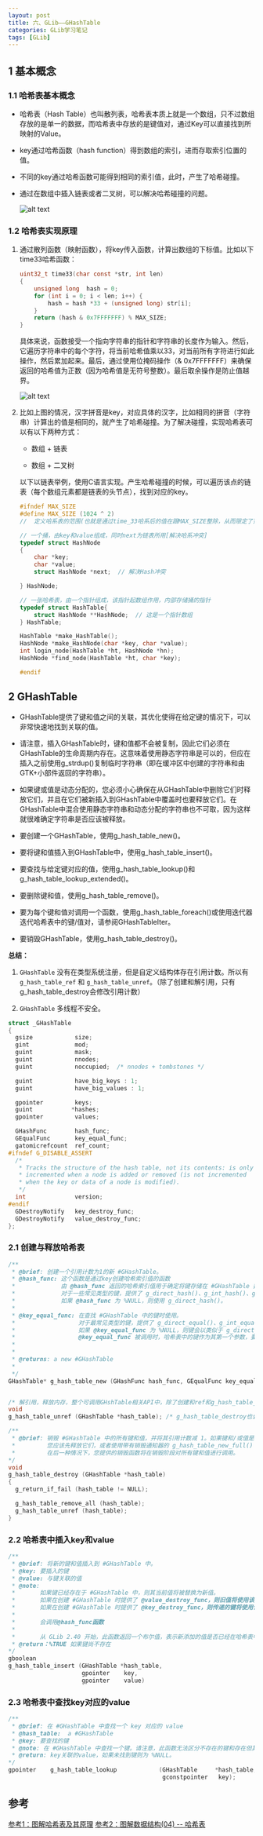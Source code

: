 ```yaml
---
layout: post
title: 六、GLib——GHashTable
categories: GLib学习笔记
tags: [GLib]
---
```



## 1 基本概念

### 1.1 哈希表基本概念

- 哈希表（Hash Table）也叫散列表，哈希表本质上就是一个数组，只不过数组存放的是单一的数据，而哈希表中存放的是键值对，通过Key可以直接找到所映射的Value。

- key通过哈希函数（hash function）得到数组的索引，进而存取索引位置的值。

- 不同的key通过哈希函数可能得到相同的索引值，此时，产生了哈希碰撞。

- 通过在数组中插入链表或者二叉树，可以解决哈希碰撞的问题。

  ![alt text](/assets/GLibStudy/06_GHashTable/image/image-1.png)

### 1.2 哈希表实现原理

1. 通过散列函数（映射函数），将key传入函数，计算出数组的下标值。比如以下time33哈希函数：

    ```c
    uint32_t time33(char const *str, int len) 
    { 
        unsigned long  hash = 0; 
        for (int i = 0; i < len; i++) { 
            hash = hash *33 + (unsigned long) str[i]; 
        } 
        return (hash & 0x7FFFFFFF) % MAX_SIZE; 
    }
    ```

    具体来说，函数接受一个指向字符串的指针和字符串的长度作为输入。然后，它遍历字符串中的每个字符，将当前哈希值乘以33，对当前所有字符进行如此操作，然后累加起来。最后，通过使用位掩码操作（& 0x7FFFFFFF）来确保返回的哈希值为正数（因为哈希值是无符号整数）。最后取余操作是防止值越界。

    ![alt text](/assets/GLibStudy/06_GHashTable/image/image.png)

2. 比如上图的情况，汉字拼音是key，对应具体的汉字，比如相同的拼音（字符串）计算出的值是相同的，就产生了哈希碰撞。为了解决碰撞，实现哈希表可以有以下两种方式：
    - 数组 + 链表
    
    - 数组 + 二叉树

    以下以链表举例，使用C语言实现。产生哈希碰撞的时候，可以遍历该点的链表（每个数组元素都是链表的头节点），找到对应的key。

    ```c
    #ifndef MAX_SIZE
    #define MAX_SIZE (1024 ^ 2)
    //  定义哈系表的范围(也就是通过time_33哈系后的值在跟MAX_SIZE整除，从而限定了范围)

    // 一个捅，由key和value组成，同时next为链表所用[解决哈系冲突]
    typedef struct HashNode
    {
        char *key;
        char *value;
        struct HashNode *next;  // 解决Hash冲突

    } HashNode;

    // 一张哈希表，由一个指针组成，该指针起数组作用，内部存储捅的指针
    typedef struct HashTable{
        struct HashNode **HashNode;  // 这是一个指针数组
    } HashTable;

    HashTable *make_HashTable();
    HashNode *make_HashNode(char *key, char *value);
    int login_node(HashTable *ht, HashNode *hn);
    HashNode *find_node(HashTable *ht, char *key);

    #endif

    ```

## 2 GHashTable

- GHashTable提供了键和值之间的关联，其优化使得在给定键的情况下，可以非常快速地找到关联的值。

- 请注意，插入GHashTable时，键和值都不会被复制，因此它们必须在GHashTable的生命周期内存在。这意味着使用静态字符串是可以的，但应在插入之前使用g_strdup()复制临时字符串（即在缓冲区中创建的字符串和由GTK+小部件返回的字符串）。

- 如果键或值是动态分配的，您必须小心确保在从GHashTable中删除它们时释放它们，并且在它们被新插入到GHashTable中覆盖时也要释放它们。在GHashTable中混合使用静态字符串和动态分配的字符串也不可取，因为这样就很难确定字符串是否应该被释放。

- 要创建一个GHashTable，使用g_hash_table_new()。

- 要将键和值插入到GHashTable中，使用g_hash_table_insert()。

- 要查找与给定键对应的值，使用g_hash_table_lookup()和g_hash_table_lookup_extended()。

- 要删除键和值，使用g_hash_table_remove()。

- 要为每个键和值对调用一个函数，使用g_hash_table_foreach()或使用迭代器迭代哈希表中的键/值对，请参阅GHashTableIter。

- 要销毁GHashTable，使用g_hash_table_destroy()。


**总结：**

1. `GHashTable` 没有在类型系统注册，但是自定义结构体存在引用计数。所以有 `g_hash_table_ref` 和 `g_hash_table_unref`。（除了创建和解引用，只有g_hash_table_destroy会修改引用计数）

2. `GHashTable` 多线程不安全。


```c
struct _GHashTable
{
  gsize            size;
  gint             mod;
  guint            mask;
  guint            nnodes;
  guint            noccupied;  /* nnodes + tombstones */

  guint            have_big_keys : 1;
  guint            have_big_values : 1;

  gpointer         keys;
  guint           *hashes;
  gpointer         values;

  GHashFunc        hash_func;
  GEqualFunc       key_equal_func;
  gatomicrefcount  ref_count;
#ifndef G_DISABLE_ASSERT
  /*
   * Tracks the structure of the hash table, not its contents: is only
   * incremented when a node is added or removed (is not incremented
   * when the key or data of a node is modified).
   */
  int              version;
#endif
  GDestroyNotify   key_destroy_func;
  GDestroyNotify   value_destroy_func;
};
```

### 2.1 创建与释放哈希表

```c
/**
 * @brief: 创建一个引用计数为1的新 #GHashTable。
 * @hash_func: 这个函数是通过key创建哈希索引值的函数
 *             由 @hash_func 返回的哈希索引值用于确定将键存储在 #GHashTable 数据结构中的位置。
 *             对于一些常见类型的键，提供了 g_direct_hash()、g_int_hash()、g_int64_hash()、g_double_hash() 和 g_str_hash() 函数。
 *             如果 @hash_func 为 %NULL，则使用 g_direct_hash()。
 * 
 * @key_equal_func: 在查找 #GHashTable 中的键时使用。
 *                  对于最常见类型的键，提供了 g_direct_equal()、g_int_equal()、g_int64_equal()、g_double_equal() 和 g_str_equal() 函数。
 *                  如果 @key_equal_func 为 %NULL，则键会以类似于 g_direct_equal() 的方式直接比较，但没有函数调用的开销。
 *                  @key_equal_func 被调用时，哈希表中的键作为其第一个参数，要检查的用户提供的键作为其第二个参数。
 *
 *
 * @returns: a new #GHashTable
 * 
 */
GHashTable* g_hash_table_new (GHashFunc hash_func, GEqualFunc key_equal_func);


/* 解引用，释放内存，整个可调用GHshTable相关API中，除了创建和ref和g_hash_table_destroy函数，没有其他函数更改ref_count值 */
void
g_hash_table_unref (GHashTable *hash_table); /* g_hash_table_destroy也会调用g_hash_table_unref，所以直接使用该解引用函数即可*/

/**
 * @brief: 销毁 #GHashTable 中的所有键和值，并将其引用计数减 1。如果键和/或值是动态分配的，
 *         您应该先释放它们，或者使用带有销毁通知器的 g_hash_table_new_full() 创建 #GHashTable。
 *         在后一种情况下，您提供的销毁函数将在销毁阶段对所有键和值进行调用。
*/
void
g_hash_table_destroy (GHashTable *hash_table)
{
  g_return_if_fail (hash_table != NULL);

  g_hash_table_remove_all (hash_table);
  g_hash_table_unref (hash_table);
}
```

### 2.2 哈希表中插入key和value

```c
/**
 * @brief: 将新的键和值插入到 #GHashTable 中。
 * @key: 要插入的键
 * @value: 与键关联的值
 * @note: 
 *       如果键已经存在于 #GHashTable 中，则其当前值将被替换为新值。
 *       如果在创建 #GHashTable 时提供了 @value_destroy_func，则旧值将使用该函数释放。
 *       如果在创建 #GHashTable 时提供了 @key_destroy_func，则传递的键将使用该函数释放。
 *  
 *       会调用@hash_func函数
 * 
 *       从 GLib 2.40 开始，此函数返回一个布尔值，表示新添加的值是否已经在哈希表中。
 * @return：%TRUE 如果键尚不存在
*/
gboolean
g_hash_table_insert (GHashTable *hash_table,
                     gpointer    key,
                     gpointer    value)
```

### 2.3 哈希表中查找key对应的value

```c
/**
 * @brief: 在 #GHashTable 中查找一个 key 对应的 value
 * @hash_table:  a #GHashTable
 * @key: 要查找的键
 * @note: 在 #GHashTable 中查找一个键。请注意，此函数无法区分不存在的键和存在但其值为 %NULL 的键。
 * @return: key关联的value，如果未找到键则为 %NULL。
*/
gpointer    g_hash_table_lookup            (GHashTable     *hash_table,
                                            gconstpointer   key);
```


## 参考

[参考1：图解哈希表及其原理](https://www.cnblogs.com/Steven-HU/p/14505316.html)
[参考2：图解数据结构(04) -- 哈希表](https://blog.csdn.net/jianghao233/article/details/103772274)